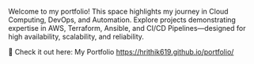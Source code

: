 Welcome to my portfolio! This space highlights my journey in Cloud Computing, DevOps, and Automation. Explore projects demonstrating expertise in AWS, Terraform, Ansible, and CI/CD Pipelines—designed for high availability, scalability, and reliability.

🔗 Check it out here: My Portfolio https://hrithik619.github.io/portfolio/
